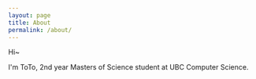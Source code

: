 ```yaml
---
layout: page
title: About
permalink: /about/
---
```


Hi~ 

I'm ToTo, 2nd year Masters of Science student at UBC Computer Science.  